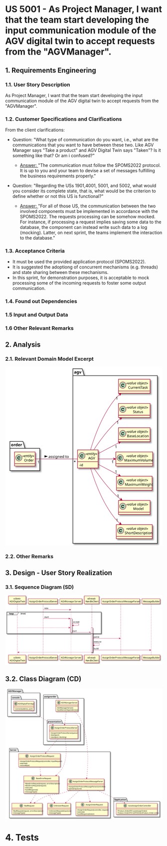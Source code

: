 # US 5001 - As Project Manager, I want that the team start developing the input communication module of the AGV digital twin to accept requests from the "AGVManager".

## 1. Requirements Engineering

### 1.1. User Story Description

As Project Manager, I want that the team start developing the input communication module of the AGV digital twin to accept requests from the "AGVManager".

### 1.2. Customer Specifications and Clarifications

From the client clarifications:

* Question: "What type of communication do you want, i.e., what are the communications that you want to have between these two. Like AGV Manager says "Take a product" and AGV Digital Twin says "Taken"? Is it something like that? Or am i confused?"
    * [Answer: ](https://moodle.isep.ipp.pt/mod/forum/discuss.php?d=16593#p21297) "The communication must follow the SPOMS2022 protocol. It is up to you and your team to devise a set of messages fulfilling the business requirements properly."

* Question: "Regarding the USs 1901,4001, 5001, and 5002, what would you consider its complete state, that is, what would be the criterion to define whether or not this US is functional?"
    * [Answer: ](https://moodle.isep.ipp.pt/mod/forum/discuss.php?d=16437#p21107) "For all of those US, the communication between the two involved components must be implemented in accordance with the SPOMS2022. The requests processing can be somehow mocked. For instance, if processing a request implies saving some data to the database, the component can instead write such data to a log (mocking). Latter, on next sprint, the teams implement the interaction to the database."



### 1.3. Acceptance Criteria

* It must be used the provided application protocol (SPOMS2022).
* It is suggested the adoptiong of concurrent mechanisms (e.g. threads) and state sharing between these mechanisms.
* In this sprint, for demonstration purposes, it is acceptable to mock processing some of the incoming requests to foster some output communication.

### 1.4. Found out Dependencies


### 1.5 Input and Output Data



### 1.6 Other Relevant Remarks

## 2. Analysis

### 2.1. Relevant Domain Model Excerpt

![US5001-DM](US5001_DM.svg)

### 2.2. Other Remarks



## 3. Design - User Story Realization

### 3.1. Sequence Diagram (SD)


![US5001-SD](US5001_SD.svg)

## 3.2. Class Diagram (CD)


![US5001-CD](US5001_CD.svg)

# 4. Tests


